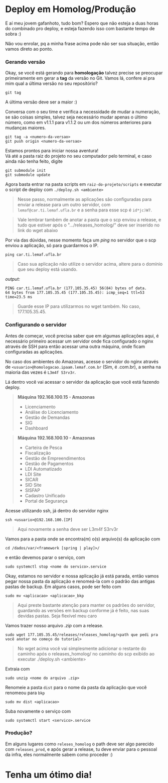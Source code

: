# Deploy em Homolog/Produção

E aí meu jovem gafanhoto, tudo bom? Espero que não esteja a duas horas do combinado pro deploy, e esteja fazendo isso com bastante tempo de sobra :)

Não vou enrolar, pq a minha frase acima pode não ser sua situação, então vamos direto ao ponto.

### Gerando versão

Okay, se você está gerando para **homologação** talvez precise se preocupar primeiramente em gerar a **tag** da versão no Git.
Vamos lá, confere aí pra mim qual a última versão no seu repositório? 

```
git tag
```

A última versão deve ser a maior :)

Conversa com o seu time e verifica a necessidade de mudar a numeração, se são coisas simples, talvez seja necessário mudar apenas o último número, como em v1.1.1 para v1.1.2 ou um dos números anteriores para mudanças maiores.

```
git tag -a <numero-da-versao>
git push origin <numero-da-versao>
```

Estamos prontos para iniciar nossa aventura!<br>
Vá até a pasta raiz do projeto no seu computador pelo terminal, e caso ainda não tenha feito, digite

```
git submodule init
git submodule update
```

Agora basta entrar na pasta scripts em `raiz-do-projeto/scripts` e executar o script de deploy com `./deploy.sh <ambiente>`

> Nesse passo, normalmente as aplicações são configuradas para enviar a release para um outro servidor, com `lemaf@car.ti.lemaf.ufla.br` e a senha para esse scp é `id*jc)W7`.

> Vale lembrar também de anotar a pasta que o scp enviou a release, e tudo que estiver após o ".../releases_homolog/" deve ser inserido no link do wget abaixo

Por via das dúvidas, nesse momento faça um *ping* no servidor que o scp enviou a aplicação, só para guardarmos o IP.

```
ping car.ti.lemaf.ufla.br
```

> Caso sua aplicação não utilize o servidor acima, altere para o domínio que seu deploy está usando.

*output:*
```
PING car.ti.lemaf.ufla.br (177.105.35.45) 56(84) bytes of data.
64 bytes from 177.105.35.45 (177.105.35.45): icmp_seq=1 ttl=53 time=23.5 ms
```

> Guarde esse IP para utilizarmos no wget também. No caso, 177.105.35.45.

### Configurando o servidor

Antes de começar, você precisa saber que em algumas aplicações aqui, é necessário primeiro acessar um servidor onde fica configurado o nginx através de SSH para então acessar uma outra máquina, onde ficam configuradas as aplicações.

No caso dos ambientes do Amazonas, acesse o servidor do nginx através de ```<usuario>@homologacao.ipaam.lemaf.com.br``` (Sim, é .com.br), a senha na maioria das vezes é `L3m4f S3rv3r`.

Lá dentro você vai acessar o servidor da aplicação que você está fazendo deploy.

> **Máquina 192.168.100.15 - Amazonas**
> - Licenciamento
> - Análise do Licenciamento
> - Gestão de Demandas
> - SIG
> - Dashboard

> **Máquina 192.168.100.10 - Amazonas**
> - Carteira de Pesca
> - Fiscalização
> - Gestão de Empreendimentos
> - Gestão de Pagamentos
> - LDI Automatizado
> - LDI Site
> - SICAR
> - SID Site
> - SISFAP
> - Cadastro Unificado
> - Portal de Segurança

Acesse utilizando ssh, já dentro do servidor nginx
```
ssh <usuario>@192.168.100.[IP]
```
> Aqui novamente a senha deve ser L3m4f S3rv3r

Vamos para a pasta onde se encontra(m) o(s) arquivo(s) da aplicação com
```
cd /dados/var/<framework [spring | play]>/
```
e então devemos parar o serviço, com
```
sudo systemctl stop <nome do servico>.service
```

Okay, estamos no servidor e nossa aplicação já está parada, então vamos pegar nossa pasta da aplicação e renomeá-la com o padrão das antigas pastas de backup. Em alguns casos, pode ser feito com
```
sudo mv <aplicacao> <aplicacao>_bkp
```
> Aqui preste bastante atenção para manter os padrões do servidor, guardando as versões em backup conforme já é feito, nas suas devidas pastas. Seja flexível meu caro

Vamos trazer nosso arquivo *.zip* com a release.
```
sudo wget 177.105.35.45/releases/releases_homolog/<path que pedi pra você anotar no começo do tutorial>
```
> No wget acima você vai simplesmente adicionar o restante do caminho após o releases_homolog/ no caminho do scp exibido ao executar ./deploy.sh \<ambiente\>

Extraia com
```
sudo unzip <nome do arquivo .zip>
```

Renomeie a pasta `dist` para o nome da pasta da aplicação que você renomeou para `bkp`
```
sudo mv dist <aplicacao>
```

Suba novamente o serviço com
```
sudo systemctl start <servico>.service
```

### Produção?

Em alguns lugares como `releses_homolog` o path deve ser algo parecido com `releases_prod`, e após gerar a release, tu deve enviar para o pessoal da infra, eles normalmente sabem como proceder :)

# Tenha um ótimo dia!